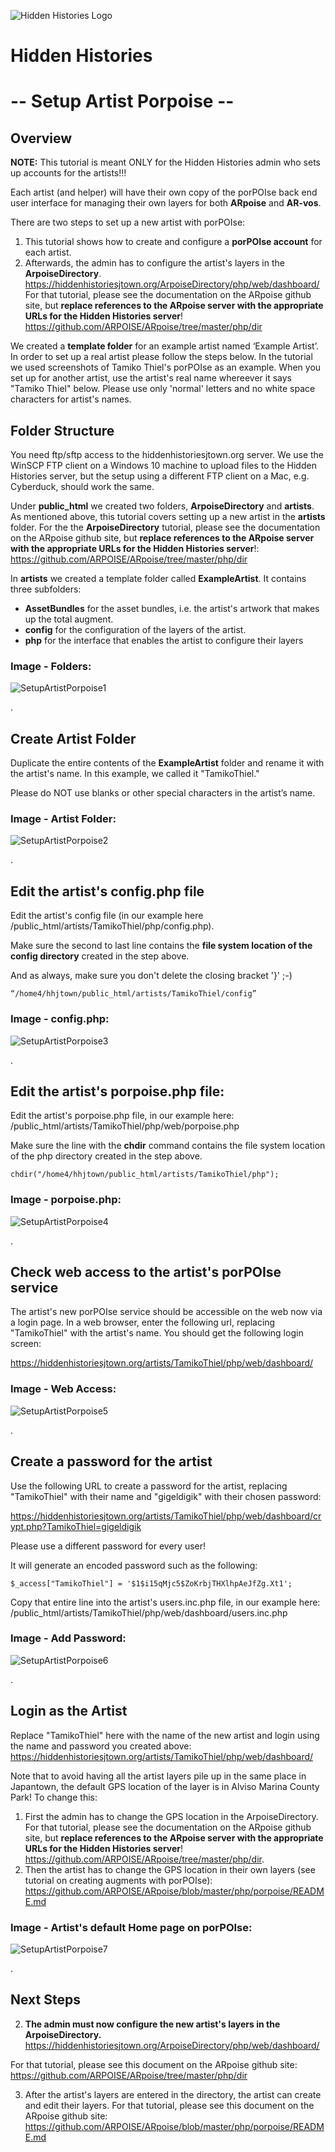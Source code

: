 ![Hidden Histories Logo](/images/hiddenhistories-logo.png)
# Hidden Histories
# -- Setup Artist Porpoise --
## Overview

**NOTE:** This tutorial is meant ONLY for the Hidden Histories admin who sets up accounts for the artists!!!

Each artist (and helper) will have their own copy of the porPOIse back end user interface for managing their own layers for both 
**ARpoise** and **AR-vos**.

There are two steps to set up a new artist with porPOIse:
1. This tutorial shows how to create and configure a **porPOIse account** for each artist.
2. Afterwards, the admin has to configure the artist's layers in the **ArpoiseDirectory**.
https://hiddenhistoriesjtown.org/ArpoiseDirectory/php/web/dashboard/
For that tutorial, please see the 
documentation on the ARpoise github site, but **replace references to the ARpoise server with the appropriate URLs for the Hidden Histories server**! https://github.com/ARPOISE/ARpoise/tree/master/php/dir

We created a **template folder** for an example artist named ‘Example Artist’. In order to set up a real artist please follow the steps below. In the tutorial we used screenshots of Tamiko Thiel's porPOIse as an example. When you set up for another artist, use the artist's real name whereever it says "Tamiko Thiel" below. Please use only 'normal' letters and no white space characters for 
artist's names.

## Folder Structure
You need ftp/sftp access to the hiddenhistoriesjtown.org server. We use the WinSCP FTP client on a Windows 10 machine to upload 
files to the Hidden Histories server, but the setup using a different FTP client on a Mac, e.g. Cyberduck, should work the same.

Under **public_html** we created two folders, **ArpoiseDirectory** and **artists**. As mentioned above, this tutorial covers setting up a new artist in the **artists** folder. For the the **ArpoiseDirectory** tutorial, please see the 
documentation on the ARpoise github site, but **replace references to the ARpoise server with the appropriate URLs for the Hidden Histories server**!: https://github.com/ARPOISE/ARpoise/tree/master/php/dir

In **artists** we created a template folder called **ExampleArtist**. It contains three subfolders:
- **AssetBundles** for the asset bundles, i.e. the artist's artwork that makes up the total augment.
- **config** for the configuration of the layers of the artist.
- **php** for the interface that enables the artist to configure their layers

### Image - Folders:
![SetupArtistPorpoise1](/administration/images/SetupArtistPorpoise1.PNG)

.
## Create Artist Folder
Duplicate the entire contents of the **ExampleArtist** folder and rename it with the artist's name. In this example, we called it "TamikoThiel." 

Please do NOT use blanks or other special characters in the artist’s name.

### Image - Artist Folder:
![SetupArtistPorpoise2](/administration/images/SetupArtistPorpoise2.PNG)

.
## Edit the artist's config.php file
Edit the artist's config file (in our example here /public_html/artists/TamikoThiel/php/config.php).

Make sure the second to last line contains the **file system location of the config directory** created in the step above. 

And as always, make sure you don't delete the closing bracket '}' ;-)
```
“/home4/hhjtown/public_html/artists/TamikoThiel/config”
```
### Image - config.php:
![SetupArtistPorpoise3](/administration/images/SetupArtistPorpoise3.PNG)

.
## Edit the artist's porpoise.php file:
Edit the artist's porpoise.php file, in our example here: /public_html/artists/TamikoThiel/php/web/porpoise.php 

Make sure the line with the **chdir** command contains the file system location of the php directory created in the step above.
```
chdir("/home4/hhjtown/public_html/artists/TamikoThiel/php");
```
### Image - porpoise.php:
![SetupArtistPorpoise4](/administration/images/SetupArtistPorpoise4.PNG)

.
## Check web access to the artist's porPOIse service
The artist's new porPOIse service should be accessible on the web now via a login page. In a web browser, enter the following url, replacing "TamikoThiel" with the artist's name. You should get the following login screen:

https://hiddenhistoriesjtown.org/artists/TamikoThiel/php/web/dashboard/

### Image - Web Access:
![SetupArtistPorpoise5](/administration/images/SetupArtistPorpoise5.PNG)

.
## Create a password for the artist
Use the following URL to create a password for the artist, replacing "TamikoThiel" with their name and "gigeldigik" with their chosen password:

https://hiddenhistoriesjtown.org/artists/TamikoThiel/php/web/dashboard/crypt.php?TamikoThiel=gigeldigik

Please use a different password for every user!

It will generate an encoded password such as the following:
```
$_access["TamikoThiel"] = '$1$i15qMjc5$ZoKrbjTHXlhpAeJfZg.Xt1';
```
Copy that entire line into the artist's users.inc.php file, in our example here: /public_html/artists/TamikoThiel/php/web/dashboard/users.inc.php

### Image - Add Password:
![SetupArtistPorpoise6](/administration/images/SetupArtistPorpoise6.PNG)

.
## Login as the Artist
Replace "TamikoThiel" here with the name of the new artist and login using the name and password you created above:
https://hiddenhistoriesjtown.org/artists/TamikoThiel/php/web/dashboard/

Note that to avoid having all the artist layers pile up in the same place in Japantown, the default GPS location of the layer is in Alviso Marina County Park! To change this:
1. First the admin has to change the GPS location in the ArpoiseDirectory. For that tutorial, please see the 
documentation on the ARpoise github site, but **replace references to the ARpoise server with the appropriate URLs for the Hidden Histories server**! https://github.com/ARPOISE/ARpoise/tree/master/php/dir.
2. Then the artist has to change the GPS location in their own layers (see tutorial on creating augments with porPOIse): https://github.com/ARPOISE/ARpoise/blob/master/php/porpoise/README.md

### Image - Artist's default Home page on porPOIse:
![SetupArtistPorpoise7](/administration/images/SetupArtistPorpoise7.PNG)

.
## Next Steps

2. **The admin must now configure the new artist's layers in the ArpoiseDirectory.** https://hiddenhistoriesjtown.org/ArpoiseDirectory/php/web/dashboard/

For that tutorial, please see this document on the ARpoise github site: https://github.com/ARPOISE/ARpoise/tree/master/php/dir

3. After the artist's layers are entered in the directory, the artist can create and edit their layers. For that tutorial, please see this document on the ARpoise github site: https://github.com/ARPOISE/ARpoise/blob/master/php/porpoise/README.md


